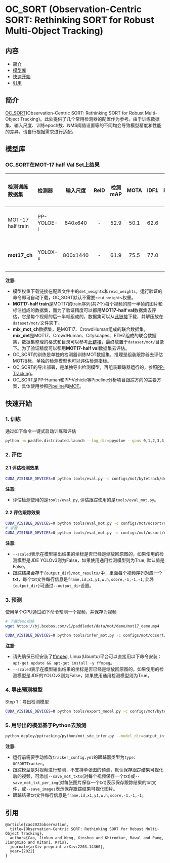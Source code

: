 # OC_SORT (Observation-Centric SORT: Rethinking SORT for Robust Multi-Object Tracking)

## 内容
- [简介](#简介)
- [模型库](#模型库)
- [快速开始](#快速开始)
- [引用](#引用)

## 简介
[OC_SORT](https://arxiv.org/abs/2203.14360)(Observation-Centric SORT: Rethinking SORT for Robust Multi-Object Tracking)。此处提供了几个常用检测器的配置作为参考。由于训练数据集、输入尺度、训练epoch数、NMS阈值设置等的不同均会导致模型精度和性能的差异，请自行根据需求进行适配。

## 模型库

### OC_SORT在MOT-17 half Val Set上结果

|  检测训练数据集      |  检测器     | 输入尺度  |  ReID  |  检测mAP  |  MOTA  |  IDF1  |  FPS | 配置文件 |
| :--------         | :-----      | :----:  | :----:|:------:  | :----: |:-----: |:----:|:----:   |
| MOT-17 half train | PP-YOLOE-l  | 640x640 | -     |  52.9    |  50.1  |  62.6  |   -    |[配置文件](./ocsort_ppyoloe.yml) |
| **mot17_ch**       | YOLOX-x    | 800x1440|   -   |  61.9    |  75.5  |  77.0  |   -    |[配置文件](./ocsort_yolox.yml) |

**注意:**
  - 模型权重下载链接在配置文件中的```det_weights```和```reid_weights```，运行验证的命令即可自动下载，OC_SORT默认不需要```reid_weights```权重。
  - **MOT17-half train**是MOT17的train序列(共7个)每个视频的前一半帧的图片和标注组成的数据集，而为了验证精度可以都用**MOT17-half val**数据集去评估，它是每个视频的后一半帧组成的，数据集可以从[此链接](https://bj.bcebos.com/v1/paddledet/data/mot/MOT17.zip)下载，并解压放在`dataset/mot/`文件夹下。
  - **mix_mot_ch**数据集，是MOT17、CrowdHuman组成的联合数据集，**mix_det**是MOT17、CrowdHuman、Cityscapes、ETHZ组成的联合数据集，数据集整理的格式和目录可以参考[此链接](https://github.com/ifzhang/ByteTrack#data-preparation)，最终放置于`dataset/mot/`目录下。为了验证精度可以都用**MOT17-half val**数据集去评估。
  - OC_SORT的训练是单独的检测器训练MOT数据集，推理是组装跟踪器去评估MOT指标，单独的检测模型也可以评估检测指标。
  - OC_SORT的导出部署，是单独导出检测模型，再组装跟踪器运行的，参照[PP-Tracking](../../../deploy/pptracking/python)。
  - OC_SORT是PP-Human和PP-Vehicle等Pipeline分析项目跟踪方向的主要方案，具体使用参照[Pipeline](../../../deploy/pipeline)和[MOT](../../../deploy/pipeline/docs/tutorials/pphuman_mot.md)。


## 快速开始

### 1. 训练
通过如下命令一键式启动训练和评估
```bash
python -m paddle.distributed.launch --log_dir=ppyoloe --gpus 0,1,2,3,4,5,6,7 tools/train.py -c configs/mot/bytetrack/detector/ppyoloe_crn_l_36e_640x640_mot17half.yml --eval --amp
```

### 2. 评估
#### 2.1 评估检测效果
```bash
CUDA_VISIBLE_DEVICES=0 python tools/eval.py -c configs/mot/bytetrack/detector/ppyoloe_crn_l_36e_640x640_mot17half.yml
```

**注意:**
 - 评估检测使用的是```tools/eval.py```, 评估跟踪使用的是```tools/eval_mot.py```。

#### 2.2 评估跟踪效果
```bash
CUDA_VISIBLE_DEVICES=0 python tools/eval_mot.py -c configs/mot/ocsort/ocsort_ppyoloe.yml --scaled=True
# 或者
CUDA_VISIBLE_DEVICES=0 python tools/eval_mot.py -c configs/mot/ocsort/ocsort_yolox.yml --scaled=True
```
**注意:**
 - `--scaled`表示在模型输出结果的坐标是否已经是缩放回原图的，如果使用的检测模型是JDE YOLOv3则为False，如果使用通用检测模型则为True, 默认值是False。
 - 跟踪结果会存于`{output_dir}/mot_results/`中，里面每个视频序列对应一个txt，每个txt文件每行信息是`frame,id,x1,y1,w,h,score,-1,-1,-1`, 此外`{output_dir}`可通过`--output_dir`设置。

### 3. 预测

使用单个GPU通过如下命令预测一个视频，并保存为视频

```bash
# 下载demo视频
wget https://bj.bcebos.com/v1/paddledet/data/mot/demo/mot17_demo.mp4

CUDA_VISIBLE_DEVICES=0 python tools/infer_mot.py -c configs/mot/ocsort/ocsort_yolox.yml --video_file=mot17_demo.mp4 --scaled=True --save_videos
```

**注意:**
 - 请先确保已经安装了[ffmpeg](https://ffmpeg.org/ffmpeg.html), Linux(Ubuntu)平台可以直接用以下命令安装：`apt-get update && apt-get install -y ffmpeg`。
 - `--scaled`表示在模型输出结果的坐标是否已经是缩放回原图的，如果使用的检测模型是JDE的YOLOv3则为False，如果使用通用检测模型则为True。


### 4. 导出预测模型

Step 1：导出检测模型
```bash
CUDA_VISIBLE_DEVICES=0 python tools/export_model.py -c configs/mot/bytetrack/detector/yolox_x_24e_800x1440_mix_det.yml -o weights=https://paddledet.bj.bcebos.com/models/mot/yolox_x_24e_800x1440_mix_det.pdparams
```

### 5. 用导出的模型基于Python去预测

```bash
python deploy/pptracking/python/mot_sde_infer.py --model_dir=output_inference/yolox_x_24e_800x1440_mix_det/ --tracker_config=deploy/pptracking/python/tracker_config.yml --video_file=mot17_demo.mp4 --device=GPU --save_mot_txts
```
**注意:**
 - 运行前需要手动修改`tracker_config.yml`的跟踪器类型为`type: OCSORTTracker`。
 - 跟踪模型是对视频进行预测，不支持单张图的预测，默认保存跟踪结果可视化后的视频，可添加`--save_mot_txts`(对每个视频保存一个txt)或`--save_mot_txt_per_img`(对每张图片保存一个txt)表示保存跟踪结果的txt文件，或`--save_images`表示保存跟踪结果可视化图片。
 - 跟踪结果txt文件每行信息是`frame,id,x1,y1,w,h,score,-1,-1,-1`。


## 引用
```
@article{cao2022observation,
  title={Observation-Centric SORT: Rethinking SORT for Robust Multi-Object Tracking},
  author={Cao, Jinkun and Weng, Xinshuo and Khirodkar, Rawal and Pang, Jiangmiao and Kitani, Kris},
  journal={arXiv preprint arXiv:2203.14360},
  year={2022}
}
```
